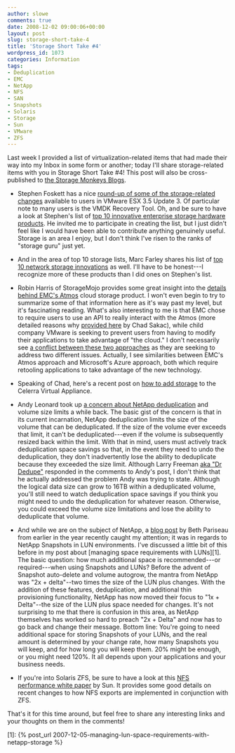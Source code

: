 ```yaml
---
author: slowe
comments: true
date: 2008-12-02 09:00:06+00:00
layout: post
slug: storage-short-take-4
title: 'Storage Short Take #4'
wordpress_id: 1073
categories: Information
tags:
- Deduplication
- EMC
- NetApp
- NFS
- SAN
- Snapshots
- Solaris
- Storage
- Sun
- VMware
- ZFS
---
```


Last week I provided a list of virtualization-related items that had made their way into my Inbox in some form or another; today I'll share storage-related items with you in Storage Short Take #4! This post will also be cross-published to [the Storage Monkeys Blogs](http://blogs.storagemonkeys.com/).

* Stephen Foskett has a nice [round-up of some of the storage-related changes](http://blog.fosketts.net/2008/11/07/storage-vmware-esx-update-3/) available to users in VMware ESX 3.5 Update 3. Of particular note to many users is the VMDK Recovery Tool. Oh, and be sure to have a look at Stephen's list of [top 10 innovative enterprise storage hardware products](http://blog.fosketts.net/2008/11/15/top-ten-storage-hardware/). He invited me to participate in creating the list, but I just didn't feel like I would have been able to contribute anything genuinely useful. Storage is an area I enjoy, but I don't think I've risen to the ranks of "storage guru" just yet.

* And in the area of top 10 storage lists, Marc Farley shares his list of [top 10 network storage innovations](http://www.storagerap.com/2008/11/top-10-storage-innovations.html) as well. I'll have to be honest---I recognize more of these products than I did ones on Stephen's list.

* Robin Harris of StorageMojo provides some great insight into the [details behind EMC's Atmos](http://storagemojo.com/2008/11/12/the-computer-science-behind-emcs-cloud-storage/) cloud storage product. I won't even begin to try to summarize some of that information here as it's way past my level, but it's fascinating reading. What's also interesting to me is that EMC chose to require users to use an API to really interact with the Atmos (more detailed reasons why [provided here](http://virtualgeek.typepad.com/virtual_geek/2008/11/whats-the-relat.html) by Chad Sakac), while child company VMware is seeking to prevent users from having to modify their applications to take advantage of "the cloud." I don't necessarily see [a conflict between these two approaches](http://blog.fosketts.net/2008/11/10/emc-atmos-vmware-vdc-os-cloud-strategy/) as they are seeking to address two different issues. Actually, I see similarities between EMC's Atmos approach and Microsoft's Azure approach, both which require retooling applications to take advantage of the new technology.

* Speaking of Chad, here's a recent post on [how to add storage](http://virtualgeek.typepad.com/virtual_geek/2008/11/celerra-virtual.html) to the Celerra Virtual Appliance.

* Andy Leonard took up [a concern about NetApp deduplication](http://andyleonard.com/2008/10/08/practical-limits-of-netapp-deduplication/) and volume size limits a while back. The basic gist of the concern is that in its current incarnation, NetApp deduplication limits the size of the volume that can be deduplicated. If the size of the volume ever exceeds that limit, it can't be deduplicated---even if the volume is subsequently resized back within the limit. With that in mind, users must actively track deduplication space savings so that, in the event they need to undo the deduplication, they don't inadvertently lose the ability to deduplicate because they exceeded the size limit. Although Larry Freeman [aka "Dr Dedupe"](http://blogs.netapp.com/drdedupe/) responded in the comments to Andy's post, I don't think that he actually addressed the problem Andy was trying to state. Although the logical data size can grow to 16TB within a deduplicated volume, you'll still need to watch deduplication space savings if you think you might need to undo the deduplication for whatever reason. Otherwise, you could exceed the volume size limitations and lose the ability to deduplicate that volume.

* And while we are on the subject of NetApp, a [blog post](http://storage.blogs.techtarget.com/2008/03/19/user-response-about-netapp-and-fc-lun-snapshots/) by Beth Pariseau from earlier in the year recently caught my attention; it was in regards to NetApp Snapshots in LUN environments. I've discussed a little bit of this before in my post about [managing space requirements with LUNs][1]. The basic question: how much additional space is recommended---or required---when using Snapshots and LUNs? Before the advent of Snapshot auto-delete and volume autogrow, the mantra from NetApp was "2x + delta"--two times the size of the LUN plus changes. With the addition of these features, deduplication, and additional thin provisioning functionality, NetApp has now moved their focus to "1x + Delta"--the size of the LUN plus space needed for changes. It's not surprising to me that there is confusion in this area, as NetApp themselves has worked so hard to preach "2x + Delta" and now has to go back and change their message. Bottom line: You're going to need additional space for storing Snapshots of your LUNs, and the real amount is determined by your change rate, how many Snapshots you will keep, and for how long you will keep them. 20% might be enough, or you might need 120%. It all depends upon your applications and your business needs.

* If you're into Solaris ZFS, be sure to have a look at this [NFS performance white paper](http://developers.sun.com/solaris/articles/nfs_zfs.html) by Sun. It provides some good details on recent changes to how NFS exports are implemented in conjunction with ZFS.

That's it for this time around, but feel free to share any interesting links and your thoughts on them in the comments!

[1]: {% post_url 2007-12-05-managing-lun-space-requirements-with-netapp-storage %}
